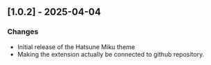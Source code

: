 ## [1.0.2] - 2025-04-04

### Changes

* Initial release of the Hatsune Miku theme
* Making the extension actually be connected to github repository.